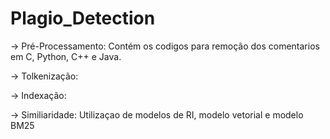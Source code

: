 # Plagio_Detection

-> Pré-Processamento: Contém os codigos para remoção dos comentarios em C, Python, C++ e Java.

-> Tolkenização: 

-> Indexação: 

-> Similiaridade: Utilizaçao de modelos de RI, modelo vetorial e modelo BM25
